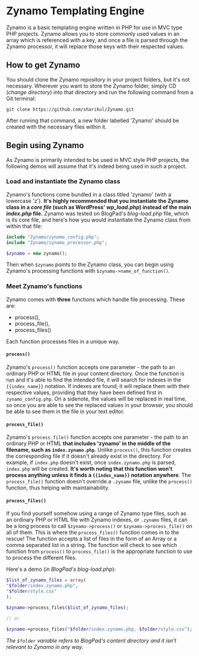 # Zynamo Templating Engine
Zynamo is a basic templating engine written in PHP for use in MVC type PHP projects. Zynamo allows you to store commonly used values in an array which is referenced with a key, and once a file is parsed through the Zynamo processor, it will replace those keys with their respected values. 

## How to get Zynamo
You should clone the Zynamo repository in your project folders, but it's not necessary. Wherever you want to store the Zynamo folder, simply CD (_change directory_) into that directory and run the following command from a Git terminal:

```
git clone https://github.com/sharikul/Zynamo.git
```   

After running that command, a new folder labelled 'Zynamo' should be created with the necessary files within it. 

## Begin using Zynamo
As Zynamo is primarily intended to be used in MVC style PHP projects, the following demos will assume that it's indeed being used in such a project.

### Load and instantiate the Zynamo class
Zynamo's functions come bundled in a class titled 'zynamo' (with a lowercase 'z'). **It's highly recommended that you instantiate the Zynamo class in a _core file_ (such as WordPress' _wp_load.php_) instead of the main _index.php_ file.** Zynamo was tested on BlogPad's _blog-load.php_ file, which is its core file, and here's how you would instantiate the Zynamo class from within that file:

```php
include "Zynamo/zynamo_config.php";
include "Zynamo/zynamo_processor.php";

$zynamo = new zynamo();
```

Then when `$zynamo` points to the Zynamo class, you can begin using Zynamo's processing functions with `$zynamo->name_of_function()`.

### Meet Zynamo's functions
Zynamo comes with **three** functions which handle file processing. These are:    
*  process(),
*  process_file(),
*  process_files()

Each function processes files in a unique way.  

#### `process()`  
Zynamo's `process()` function accepts one parameter - the path to an ordinary PHP or HTML file in your content directory. Once the function is run and it's able to find the intended file, it will search for indexes in the <code>{{index_name}}</code> notation. If indexes are found, it will replace them with their respective values, providing that they have been defined first in `zynamo_config.php`. On a sidenote, the values will be replaced in real time, so once you are able to see the replaced values in your browser, you should be able to see them in the file in your text editor.

#### `process_file()`
Zynamo's `process_file()` function accepts one parameter - the path to an ordinary PHP or HTML **that includes 'zynamo' in the middle of the filename, such as `index.zynamo.php`**. Unlike `process()`, this function creates the corresponding file if it doesn't already exist in the directory. For example, if `index.php` doesn't exist, once `index.zynamo.php` is parsed, `index.php` will be created. **It's worth noting that this function won't process anything unless it finds a `{{index_name}}` notation anywhere**. The `process_file()` function doesn't override a `.zynamo` file, unlike the `process()` function, thus helping with maintainability.

#### `process_files()`
If you find yourself somehow using a range of Zynamo type files, such as an ordinary PHP or HTML file with Zynamo indexes, or `.zynamo` files, it can be a long process to call `$zynamo->process()` or `$zynamo->process_file()` on all of them. This is where the `process_files()` function comes in to the rescue! The function accepts a list of files in the form of an Array or a comma separated list in a string. The function will check to see which function from `process()` to `process_file()` is the appropriate function to use to process the different files.  

Here's a demo (<em>in BlogPad's blog-load.php</em>): 
```php
$list_of_zynamo_files = array(
"$folder/index.zynamo.php",
"$folder/style.css"
);

$zynamo->process_files($list_of_zynamo_files);

// or

$zynamo->process_files("$folder/index.zynamo.php, $folder/style.css");
``` 
_The `$folder` variable refers to BlogPad's content directory and it isn't relevant to Zynamo in any way._